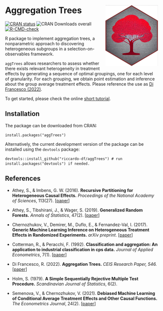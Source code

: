 # Aggregation Trees <a href="https://riccardo-df.github.io/aggTrees/"><img src="man/figures/logo.svg" align="right" height="200" /></a>

<!-- badges: start -->
[![CRAN status](https://www.r-pkg.org/badges/version/aggTrees)](https://CRAN.R-project.org/package=aggTrees)
![CRAN Downloads overall](http://cranlogs.r-pkg.org/badges/grand-total/aggTrees)
[![R-CMD-check](https://github.com/riccardo-df/aggTrees/actions/workflows/R-CMD-check.yaml/badge.svg)](https://github.com/riccardo-df/aggTrees/actions/workflows/R-CMD-check.yaml)
<!-- badges: end -->

R package to implement aggregation trees, a nonparametric approach to discovering heterogeneous subgroups in a selection-on-observables framework. 

`aggTrees` allows researchers to assess whether there exists relevant heterogeneity in treatment effects by generating a sequence of optimal groupings, one for each level of granularity. For each grouping, we obtain point estimation and inference about the group average treatment effects. Please reference the use as [Di Francesco (2022)](https://doi.org/10.2139/ssrn.4304256).

To get started, please check the online [short tutorial](https://riccardo-df.github.io/aggTrees/articles/aggTrees-vignette.html).

## Installation  
The package can be downloaded from CRAN:

```
install.packages("aggTrees")
```

Alternatively, the current development version of the package can be installed using the `devtools` package:

```
devtools::install_github("riccardo-df/aggTrees") # run install.packages("devtools") if needed.
```

## References

- Athey, S., & Imbens, G. W. (2016).
<b>Recursive Partitioning for Heterogeneous Causal Effects.</b>
<i>Proceedings of the National Academy of Sciences</i>, 113(27).
[<a href="https://doi.org/10.1073/pnas.1510489113">paper</a>]

- Athey, S., Tibshirani, J., & Wager, S. (2019).
<b>Generalized Random Forests.</b> 
<i>Annals of Statistics</i>, 47(2).
[<a href="https://doi.org/10.1214/18-AOS1709">paper</a>]

- Chernozhukov, V., Demirer, M., Duflo, E., & Fernandez-Val, I. (2017).
<b>Generic Machine Learning Inference on Heterogeneous Treatment Effects in Randomized Experiments.</b>
<i>arXiv preprint</i>.
[<a href="https://doi.org/10.48550/arXiv.1712.04802">paper</a>]

- Cotterman, R., & Peracchi, F. (1992).
<b>Classification and aggregation: An application to industrial classification in cps data.</b> 
<i>Journal of Applied Econometrics</i>, 7(1).
[<a href="https://doi.org/10.1002/jae.3950070105">paper</a>]

- Di Francesco, R. (2022).
<b>Aggregation Trees.</b> 
<i>CEIS Research Paper, 546.</i>
[<a href="https://doi.org/10.2139/ssrn.4304256">paper</a>]

- Holm, S. (1979).
<b>A Simple Sequentially Rejective Multiple Test Procedure.</b> 
<i>Scandinavian Journal of Statistics</i>, 6(2).

- Semenova, V., & Chernozhukov, V. (2021).
<b>Debiased Machine Learning of Conditional Average Treatment Effects and Other Causal Functions.</b>
<i>The Econometrics Journal</i>, 24(2).
[<a href="https://doi.org/10.1093/ectj/utaa027">paper</a>]
